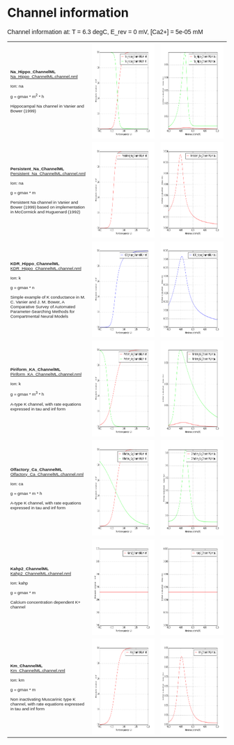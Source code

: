 Channel information
===================
    
<p style="font-family:arial">Channel information at: T = 6.3 degC, E_rev = 0 mV, [Ca2+] = 5e-05 mM</p>

<table>
    <tr>
<td width="120px">
            <p style="font-size:70%;font-family:arial"><b>Na_Hippo_ChannelML</b><br/>
            <a href="../Na_Hippo_ChannelML.channel.nml">Na_Hippo_ChannelML.channel.nml</a><br/><br/>
            Ion: na<br/><br/>
            g = gmax * m<sup>2</sup> * h <br/><br/>
            Hippocampal Na channel in Vanier and Bower (1999)<br/></p>
</td>
<td>
<a href="Na_Hippo_ChannelML.inf.png"><img alt="Na_Hippo_ChannelML steady state" src="Na_Hippo_ChannelML.inf.png" height="220"/></a>
</td>
<td>
<a href="Na_Hippo_ChannelML.tau.png"><img alt="Na_Hippo_ChannelML time course" src="Na_Hippo_ChannelML.tau.png" height="220"/></a>
</td>
</tr>
    <tr>
<td width="120px">
            <p style="font-size:70%;font-family:arial"><b>Persistent_Na_ChannelML</b><br/>
            <a href="../Persistent_Na_ChannelML.channel.nml">Persistent_Na_ChannelML.channel.nml</a><br/><br/>
            Ion: na<br/><br/>
            g = gmax * m <br/><br/>
            Persistent Na channel in Vanier and Bower (1999) based on implementation in McCormick and Huguenard (1992)<br/></p>
</td>
<td>
<a href="Persistent_Na_ChannelML.inf.png"><img alt="Persistent_Na_ChannelML steady state" src="Persistent_Na_ChannelML.inf.png" height="220"/></a>
</td>
<td>
<a href="Persistent_Na_ChannelML.tau.png"><img alt="Persistent_Na_ChannelML time course" src="Persistent_Na_ChannelML.tau.png" height="220"/></a>
</td>
</tr>
    <tr>
<td width="120px">
            <p style="font-size:70%;font-family:arial"><b>KDR_Hippo_ChannelML</b><br/>
            <a href="../KDR_Hippo_ChannelML.channel.nml">KDR_Hippo_ChannelML.channel.nml</a><br/><br/>
            Ion: k<br/><br/>
            g = gmax * n <br/><br/>
            Simple example of K conductance in M. C. Vanier and J. M. Bower, A Comparative Survey of Automated Parameter-Searching Methods for Compartmental Neural Models<br/></p>
</td>
<td>
<a href="KDR_Hippo_ChannelML.inf.png"><img alt="KDR_Hippo_ChannelML steady state" src="KDR_Hippo_ChannelML.inf.png" height="220"/></a>
</td>
<td>
<a href="KDR_Hippo_ChannelML.tau.png"><img alt="KDR_Hippo_ChannelML time course" src="KDR_Hippo_ChannelML.tau.png" height="220"/></a>
</td>
</tr>
    <tr>
<td width="120px">
            <p style="font-size:70%;font-family:arial"><b>Piriform_KA_ChannelML</b><br/>
            <a href="../Piriform_KA_ChannelML.channel.nml">Piriform_KA_ChannelML.channel.nml</a><br/><br/>
            Ion: k<br/><br/>
            g = gmax * m<sup>3</sup> * h <br/><br/>
            A-type K channel, with rate equations expressed in tau and inf form<br/></p>
</td>
<td>
<a href="Piriform_KA_ChannelML.inf.png"><img alt="Piriform_KA_ChannelML steady state" src="Piriform_KA_ChannelML.inf.png" height="220"/></a>
</td>
<td>
<a href="Piriform_KA_ChannelML.tau.png"><img alt="Piriform_KA_ChannelML time course" src="Piriform_KA_ChannelML.tau.png" height="220"/></a>
</td>
</tr>
    <tr>
<td width="120px">
            <p style="font-size:70%;font-family:arial"><b>Olfactory_Ca_ChannelML</b><br/>
            <a href="../Olfactory_Ca_ChannelML.channel.nml">Olfactory_Ca_ChannelML.channel.nml</a><br/><br/>
            Ion: ca<br/><br/>
            g = gmax * m * h <br/><br/>
            A-type K channel, with rate equations expressed in tau and inf form<br/></p>
</td>
<td>
<a href="Olfactory_Ca_ChannelML.inf.png"><img alt="Olfactory_Ca_ChannelML steady state" src="Olfactory_Ca_ChannelML.inf.png" height="220"/></a>
</td>
<td>
<a href="Olfactory_Ca_ChannelML.tau.png"><img alt="Olfactory_Ca_ChannelML time course" src="Olfactory_Ca_ChannelML.tau.png" height="220"/></a>
</td>
</tr>
    <tr>
<td width="120px">
            <p style="font-size:70%;font-family:arial"><b>Kahp2_ChannelML</b><br/>
            <a href="../Kahp2_ChannelML.channel.nml">Kahp2_ChannelML.channel.nml</a><br/><br/>
            Ion: kahp<br/><br/>
            g = gmax * m <br/><br/>
            Calcium concentration dependent K+ channel<br/></p>
</td>
<td>
<a href="Kahp2_ChannelML.inf.png"><img alt="Kahp2_ChannelML steady state" src="Kahp2_ChannelML.inf.png" height="220"/></a>
</td>
<td>
<a href="Kahp2_ChannelML.tau.png"><img alt="Kahp2_ChannelML time course" src="Kahp2_ChannelML.tau.png" height="220"/></a>
</td>
</tr>
    <tr>
<td width="120px">
            <p style="font-size:70%;font-family:arial"><b>Km_ChannelML</b><br/>
            <a href="../Km_ChannelML.channel.nml">Km_ChannelML.channel.nml</a><br/><br/>
            Ion: km<br/><br/>
            g = gmax * m <br/><br/>
            Non inactivating Muscarinic type K channel, with rate equations expressed in tau and inf form<br/></p>
</td>
<td>
<a href="Km_ChannelML.inf.png"><img alt="Km_ChannelML steady state" src="Km_ChannelML.inf.png" height="220"/></a>
</td>
<td>
<a href="Km_ChannelML.tau.png"><img alt="Km_ChannelML time course" src="Km_ChannelML.tau.png" height="220"/></a>
</td>
</tr>
</table>

